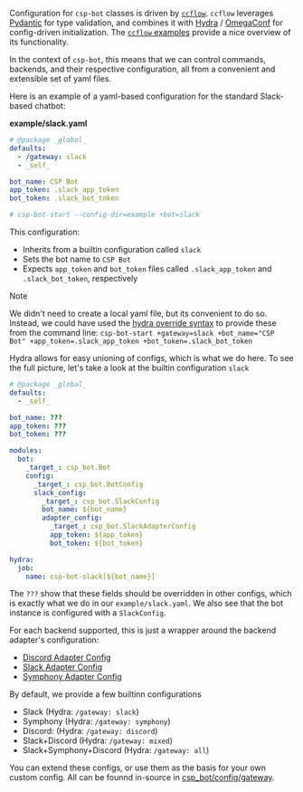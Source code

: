 Configuration for `csp-bot` classes is driven by [`ccflow`](https://github.com/Point72/ccflow).
`ccflow` leverages [Pydantic](https://docs.pydantic.dev/latest/) for type validation, and combines it with [Hydra](https://hydra.cc/) / [OmegaConf](https://omegaconf.readthedocs.io/en/2.3_branch/) for config-driven initialization.
The [`ccflow` examples](https://github.com/Point72/ccflow/wiki/First-Steps) provide a nice overview of its functionality.

In the context of `csp-bot`, this means that we can control commands, backends, and their respective configuration, all from a convenient and extensible set of yaml files.

Here is an example of a yaml-based configuration for the standard Slack-based chatbot:

**example/slack.yaml**

```yaml
# @package _global_
defaults:
  - /gateway: slack
  - _self_

bot_name: CSP Bot
app_token: .slack_app_token
bot_token: .slack_bot_token

# csp-bot-start --config-dir=example +bot=slack
```

This configuration:

- Inherits from a builtin configuration called `slack`
- Sets the bot name to `CSP Bot`
- Expects `app_token` and `bot_token` files called `.slack_app_token` and `.slack_bot_token`, respectively

> [!NOTE]
>
> We didn't need to create a local yaml file, but its convenient to do so.
> Instead, we could have used the [hydra override syntax](https://hydra.cc/docs/advanced/override_grammar/basic/) to provide these from the command line:
> `csp-bot-start +gateway=slack +bot_name="CSP Bot" +app_token=.slack_app_token +bot_token=.slack_bot_token`

Hydra allows for easy unioning of configs, which is what we do here.
To see the full picture, let's take a look at the builtin configuration `slack`

```yaml
# @package _global_
defaults:
  - _self_

bot_name: ???
app_token: ???
bot_token: ???

modules:
  bot:
    _target_: csp_bot.Bot
    config:
      _target_: csp_bot.BotConfig
      slack_config:
        _target_: csp_bot.SlackConfig
        bot_name: ${bot_name}
        adapter_config:
          _target_: csp_bot.SlackAdapterConfig
          app_token: ${app_token}
          bot_token: ${bot_token}

hydra:
  job:
    name: csp-bot-slack[${bot_name}]
```

The `???` show that these fields should be overridden in other configs, which is exactly what we do in our `example/slack.yaml`.
We also see that the bot instance is configured with a `SlackConfig`.

For each backend supported, this is just a wrapper around the backend adapter's configuration:

- [Discord Adapter Config](https://github.com/csp-community/csp-adapter-discord/wiki/Setup)
- [Slack Adapter Config](https://github.com/Point72/csp-adapter-slack/wiki/Setup)
- [Symphony Adapter Config](https://github.com/Point72/csp-adapter-symphony/wiki/Setup)

By default, we provide a few builtinn configurations

- Slack (Hydra: `/gateway: slack`)
- Symphony (Hydra: `/gateway: symphony`)
- Discord: (Hydra: `/gateway: discord`)
- Slack+Discord (Hydra: `/gateway: mixed`)
- Slack+Symphony+Discord (Hydra: `/gateway: all`)

You can extend these configs, or use them as the basis for your own custom config.
All can be founnd in-source in [csp_bot/config/gateway](https://github.com/Point72/csp-bot/tree/main/csp_bot/config/gateway).

